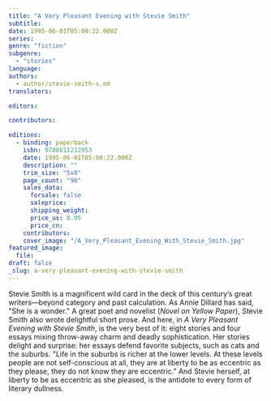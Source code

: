 ```yaml
---
title: "A Very Pleasant Evening with Stevie Smith"
subtitle:
date: 1995-06-01T05:00:22.000Z
series:
genre: "fiction"
subgenre:
  - "stories"
language:
authors:
  - author/stevie-smith-s.md
translators:

editors:

contributors:

editions:
  - binding: paperback
    isbn: 9780811212953
    date: 1995-06-01T05:00:22.000Z
    description: ""
    trim_size: "5x8"
    page_count: "96"
    sales_data:
      forsale: false
      saleprice:
      shipping_weight:
      price_us: 8.95
      price_cn:
    contributors:
    cover_image: "/A_Very_Pleasant_Evening_With_Stevie_Smith.jpg"
featured_image:
  file:
draft: false
_slug: a-very-pleasant-evening-with-stevie-smith
---
```


Stevie Smith is a magnificent wild card in the deck of this century’s great writers––beyond category and past calculation. As Annie Dillard has said, "She is a wonder." A great poet and novelist (_Novel on Yellow Paper_), Stevie Smith also wrote delightful short prose. And here, in _A Very Pleasant Evening with Stevie Smith_, is the very best of it: eight stories and four essays mixing throw-away charm and deadly sophistication. Her stories delight and surprise: her essays defend favorite subjects, such as cats and the suburbs. "Life in the suburbs is richer at the lower levels. At these levels people are not self-conscious at all, they are at liberty to be as eccentric as they please, they do not know they are eccentric." And Stevie herself, at liberty to be as eccentric as she pleased, is the antidote to every form of literary dullness.

